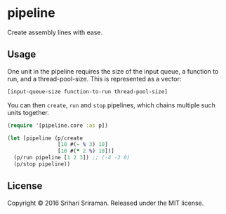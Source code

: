# pipeline

Create assembly lines with ease.

## Usage

One unit in the pipeline requires the size of the input queue, a function to run, and a thread-pool-size. This is represented as a vector:

``` Clojure
[input-queue-size function-to-run thread-pool-size]
```

You can then `create`, `run` and `stop` pipelines, which chains multiple such units together.

``` Clojure
(require '[pipeline.core :as p])

(let [pipeline (p/create
                [10 #(- % 3) 10]
                [10 #(* 2 %) 10])]
  (p/run pipeline [1 2 3]) ;; (-4 -2 0)
  (p/stop pipeline))
```

## License

Copyright © 2016 Srihari Sriraman.
Released under the MIT license.
